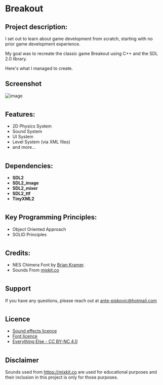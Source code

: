 # Breakout

## Project description:
I set out to learn about game development from scratch, starting with no prior game development experience.

My goal was to recreate the classic game Breakout using C++ and the SDL 2.0 library.

Here's what I managed to create.

## Screenshot
![image](https://github.com/AnteDev00/Breakout/assets/151842550/097db566-f1dd-4473-8c53-7d90fc85f023)
#

## Features:
- 2D Physics System
- Sound System
- UI System
- Level System (via XML files)
- and more...
#

## Dependencies:
- **SDL2**       
- **SDL2_image** 
- **SDL2_mixer** 
- **SDL2_ttf**   
- **TinyXML2**
#

## Key Programming Principles:
- Object Oriented Approach
- SOLID Principles
#
## Credits:
- NES Chimera Font by [Brian Kramer](https://www.pkeod.com/).
- Sounds From [mixkit.co](https://mixkit.co/free-sound-effects/)
#
## Support
If you have any questions, please reach out at ante-piskovic@hotmail.com
#
## Licence
- [Sound effects licence](https://mixkit.co/license/#sfxFree)
- [Font licence](/Assets/Fonts/NES-Chimera/license.txt)
- [Everything Else - CC BY-NC 4.0](https://creativecommons.org/licenses/by-nc/4.0/)
#
## Disclaimer
Sounds used from https://mixkit.co are used for educational purposes and their inclusion in this project is only for those purposes.
